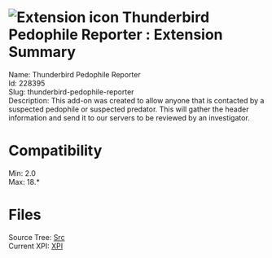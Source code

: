 # ![Extension icon](https://addons.thunderbird.net/user-media/addon_icons/228/228395-64.png?modified=1310649728) Thunderbird Pedophile Reporter : Extension Summary

Name: Thunderbird Pedophile Reporter  
Id: 228395  
Slug: thunderbird-pedophile-reporter  
Description: This add-on was created to allow anyone that is contacted by a suspected pedophile or suspected predator.  This will gather the header information and send it to our servers to be reviewed by an investigator.
  

# Compatibility
Min: 2.0  
Max: 18.*  

# Files

Source Tree: [Src](C:/Dev/Thunderbird/ThunderKdB/xall/xOther/228395-thunderbird-pedophile-reporter/src)  
Current XPI: [XPI](C:/Dev/Thunderbird/ThunderKdB/xall/xOther/228395-thunderbird-pedophile-reporter/xpi)  



